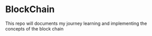 # BlockChain
 This repo will documents my journey learning and implementing  the concepts of the block chain  
